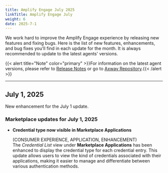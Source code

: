 ```yaml
---
title: Amplify Engage July 2025
linkTitle: Amplify Engage July
weight: 6
date: 2025-7-1
---
```

We work hard to improve the Amplify Engage experience by releasing new features and fixing bugs. Here is the list of new features, enhancements, and bug fixes you’ll find in each update for the month. It is always recommended to update to the latest agents' versions.

{{< alert title="Note" color="primary" >}}For information on the latest agent versions, please refer to [Release Notes](/docs/amplify_relnotes) or go to [Axway Repository](https://repository.axway.com/catalog?q=agents).{{< /alert >}}

---

## July 1, 2025

New enhancement for the July 1 update.

### Marketplace updates for July 1, 2025

* **Credential type now visible in Marketplace Applications**

  (CONSUMER EXPERIENCE, APPLICATION, ENHANCEMENT)</br>
  The *Credential List* view under **Marketplace Applications** has been enhanced to display the credential type for each credential entry. This update allows users to view the kind of credentials associated with their applications, making it easier to manage and differentiate between various authentication methods.
